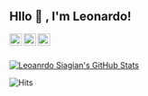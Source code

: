 ## Hllo 👋 , I'm Leonardo!

<a href="https://www.linkedin.com/in/https://www.linkedin.com/in/leonardo-siagian-6807891b1/">
  <img align="left" alt="Leonardo Siagian's Linkdein" width="22px" src="https://cdn.jsdelivr.net/npm/simple-icons@v3/icons/linkedin.svg" />
</a>
<a href="https://twitter.com/leosiagiannn">
  <img align="left" alt="Leonardo Siagian's Twitter" width="22px" src="https://cdn.jsdelivr.net/npm/simple-icons@v3/icons/twitter.svg" />
</a>
<a href="https://instagram.com/leosiagiannn">
  <img align="left" alt="Leonardo Siagian's Instagram" width="22px" src="https://cdn.jsdelivr.net/npm/simple-icons@v3/icons/instagram.svg" />
</a>

<br />
<br />

[![Leoanrdo Siagian's GitHub Stats](https://github-readme-stats.vercel.app/api?username=leosiagiann&show_icons=true&include_all_commits=true&theme=tokyonight&count_private=true&line_height=40&cache_seconds=10800)](https://github.com/leosiagiann/leosiagiann)

![Hits](https://hits.seeyoufarm.com/api/count/incr/badge.svg?url=https%3A%2F%2Flinktr.ee%2Fleosiagiann&count_bg=%238D00FF&title_bg=%23000000&icon=visualstudiocode.svg&icon_color=%23008CFF&title=Page+Views+&edge_flat=false)
